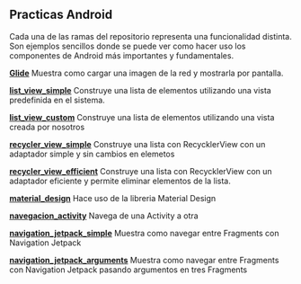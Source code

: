 ## Practicas Android

Cada una de las ramas del repositorio representa una funcionalidad distinta.
Son ejemplos sencillos donde se puede ver como hacer uso  los componentes de Android más importantes y fundamentales.

[**Glide**](https://github.com/bufolab/practica1/tree/glide)
Muestra como cargar una imagen de la red y mostrarla por pantalla.

[**list_view_simple**](https://github.com/bufolab/practica1/tree/list_view_simple)
Construye una lista de elementos utilizando una vista predefinida en el sistema.

[**list_view_custom**](https://github.com/bufolab/practica1/tree/list_view_custom)
Construye una lista de elementos utilizando una vista creada por nosotros

[**recycler_view_simple**](https://github.com/bufolab/practica1/tree/recycler_view_simple)
Construye una lista con RecycklerView con un adaptador simple y sin cambios en elemetos

[**recycler_view_efficient**](https://github.com/bufolab/practica1/tree/recycler_view_efficient)
Construye una lista con RecycklerView con un adaptador eficiente y permite eliminar elementos de la lista.

[**material_design**](https://github.com/bufolab/practica1/tree/material_design)
Hace uso de la libreria Material Design

[**navegacion_activity**](https://github.com/bufolab/practica1/tree/navigation_activity)
Navega de una Activity a otra

[**navigation_jetpack_simple**](https://github.com/bufolab/practica1/tree/navigation_jetpack_simple)
Muestra como navegar entre Fragments con Navigation Jetpack

[**navigation_jetpack_arguments**](https://github.com/bufolab/practica1/tree/navigation_jetpack_arguments)
Muestra como navegar entre Fragments con Navigation Jetpack pasando argumentos en tres Fragments

